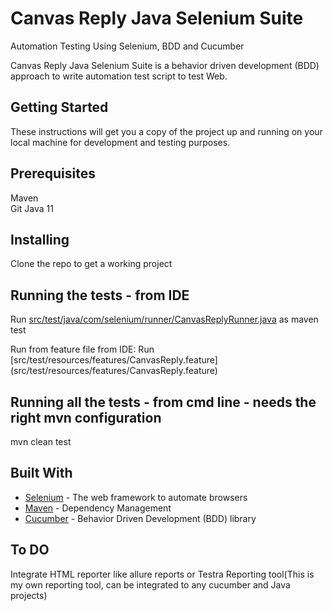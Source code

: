 # Canvas Reply Java Selenium Suite

Automation Testing Using Selenium, BDD and Cucumber

Canvas Reply Java Selenium Suite is a behavior driven development (BDD) approach to write automation test script to test Web.

Getting Started
-------------
These instructions will get you a copy of the project up and running on your local machine for development and testing purposes.

Prerequisites
--------------
Maven  
Git
Java 11

Installing
-------------
Clone the repo to get a working project

Running the tests - from IDE
-------------------
Run [src/test/java/com/selenium/runner/CanvasReplyRunner.java](src/test/java/com/selenium/runner/CanvasReplyRunner.java)  as maven test

Run from feature file from IDE:
Run [src/test/resources/features/CanvasReply.feature] (src/test/resources/features/CanvasReply.feature)

Running all the tests - from cmd line - needs the right mvn configuration
-------------------
mvn clean test

Built With
-------------
* [Selenium](http://www.seleniumhq.org/) - The web framework to automate browsers
* [Maven](https://maven.apache.org/) - Dependency Management
* [Cucumber](https://cucumber.io/) - Behavior Driven Development (BDD) library

To DO
-------------
Integrate HTML reporter like allure reports or Testra Reporting tool(This is my own reporting tool, can be integrated to any cucumber and Java projects)